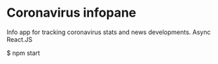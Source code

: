 # Coronavirus infopane
 
Info app for tracking coronavirus stats and news developments. Async React.JS

$ npm start
